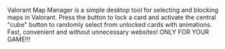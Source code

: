 Valorant Map Manager is a simple desktop tool for selecting and blocking maps in Valorant. Press the button to lock a card and activate the central "cube" button to randomly select from unlocked cards with animations. Fast, convenient and without unnecessary websites! ONLY FOR YOUR GAME!!!
